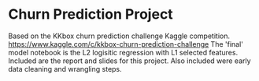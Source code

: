 # Churn Prediction Project
Based on the KKbox churn prediction challenge Kaggle competition.  https://www.kaggle.com/c/kkbox-churn-prediction-challenge
The 'final' model notebook is the L2 logisitic regression with L1 selected features.  Included are the report and slides for this project.
Also included were early data cleaning and wrangling steps.
